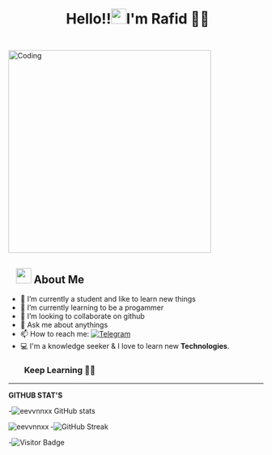 # <p align="center">️ **Hello!!<img src="https://raw.githubusercontent.com/KarthikNayak024/KarthikNayak024/master/assets/wave.gif" alt="waving hand" width="30px">I'm Rafid** 🎯️🚀️</p>

</br>
<img align="center" alt="Coding" width="400" src="https://media.giphy.com/media/Y4ak9Ki2GZCbJxAnJD/giphy.gif">
</br>

## &nbsp; &nbsp;<img src="https://media.giphy.com/media/WUlplcMpOCEmTGBtBW/giphy.gif" width="30"> **About Me**

- 🔭 I’m currently a student and like to learn new things
- 🌱 I’m currently learning to be a progammer
- 👯 I’m looking to collaborate on github
- 💬 Ask me about anythings
- 📫 How to reach me: [![Telegram](https://img.shields.io/static/v1?label=Telegram&message=chat&color=169c88)](https://t.me/hexacoree)
- 💻 I'm a knowledge seeker & I love to learn new **Technologies**.

### &nbsp; &nbsp; &nbsp; &nbsp; **Keep Learning** 👨‍🎓️️
----

**GITHUB STAT'S**

-![eevvnnxx GitHub stats](https://github-readme-stats.vercel.app/api?username=eevvnnxx&show_icons=true&theme=radical)


<p><img align="left" src="https://github-readme-stats.vercel.app/api/top-langs?username=eevvnnxx&show_icons=true&locale=en&layout=compact" alt="eevvnnxx" /></p>


-![GitHub Streak](https://github-readme-streak-stats.herokuapp.com?user=eevvnnxx&theme=neon-palenight&hide_border=true)


-![Visitor Badge](https://visitor-badge.laobi.icu/badge?page_id=eevvnnxx.eevvnnxx)
